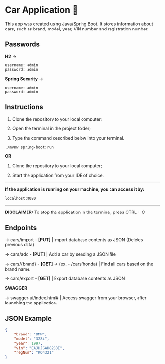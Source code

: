 # Car Application 🚗

This app was created using Java/Spring Boot. It stores information about cars, such as brand, model, year, VIN number and registration number.

## Passwords
**H2** ->
```
username: admin
password: admin
```
**Spring Security** ->
```
username: admin
password: admin
```

## Instructions

1. Clone the repository to your local computer;

2. Open the terminal in the project folder;

3. Type the command described below into your terminal.


```bash
./mvnw spring-boot:run
```
**OR**

1. Clone the repository to your local computer;

2. Start the application from your IDE of choice.

---
**If the application is running on your machine, you can access it by:**
```
localhost:8080
```
---
**DISCLAIMER:** To stop the application in the terminal, press CTRL + C
## Endpoints

-> cars/import - **[PUT]** | Import database contents as JSON (Deletes previous data)

-> cars/add - **[PUT]** | Add a car by sending a JSON file

-> cars/{brand} - **[GET]** -> (ex. - /cars/honda) | Find all cars based on the brand name.

-> cars/export - **[GET]** | Export database contents as JSON

**SWAGGER**

-> swagger-ui/index.html# | Access swagger from your browser, after launching the application.
## JSON Example
```json
{
    "brand": "BMW",
    "model": "328i",
    "year": 1997,
    "vin": "EAJHJGAH8218I",
    "regNum": "KO4321"
}
```




